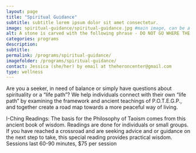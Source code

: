 ```yaml
---
layout: page
title: "Spiritual Guidance"
subtitle: subtitle lorem ipsum dolor sit amet consectetur.
image: spiritual-guidance/spiritual-guidance.jpg #main image, can be a link or a file in assets/img/portfolio
alt: A stone is carved with the following phrase - DO NOT GO WHERE THE PATH MAY LEAD. INSTEAD FOLLOW YOUR OWN AND BLAZE A NEW TRAIL.
categories: programs
description:
subtitle:
permalink: /programs/spiritual-guidance/
imagefolder: /programs/spiritual-guidance/
contact: Jessica (she/her) by email at theheroncenter@gmail.com
type: wellness
---
```



Are you a seeker, in need of balance or simply have questions about spirituality or a “life path”?  We help individuals connect with their own “life path” by examining the framework and ancient teachings of P.O.T.E.G.P., and together create a road map towards a more peaceful way of living. 

I-Ching Readings: The basis for the Philosophy of Taoism comes from this ancient book of wisdom. Readings are done for individuals or small groups. If you have reached a crossroad and are seeking advice and or guidance on the next step to take, this special reading provides practical wisdom.  Sessions last 60-90 minutes, $75 per session